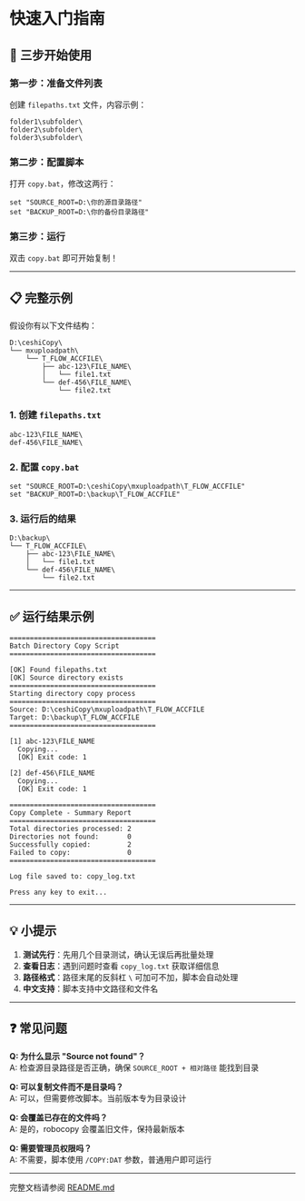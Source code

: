 # 快速入门指南

## 🚀 三步开始使用

### 第一步：准备文件列表

创建 `filepaths.txt` 文件，内容示例：

```
folder1\subfolder\
folder2\subfolder\
folder3\subfolder\
```

### 第二步：配置脚本

打开 `copy.bat`，修改这两行：

```batch
set "SOURCE_ROOT=D:\你的源目录路径"
set "BACKUP_ROOT=D:\你的备份目录路径"
```

### 第三步：运行

双击 `copy.bat` 即可开始复制！

---

## 📋 完整示例

假设你有以下文件结构：

```
D:\ceshiCopy\
└── mxuploadpath\
    └── T_FLOW_ACCFILE\
        ├── abc-123\FILE_NAME\
        │   └── file1.txt
        └── def-456\FILE_NAME\
            └── file2.txt
```

### 1. 创建 `filepaths.txt`

```
abc-123\FILE_NAME\
def-456\FILE_NAME\
```

### 2. 配置 `copy.bat`

```batch
set "SOURCE_ROOT=D:\ceshiCopy\mxuploadpath\T_FLOW_ACCFILE"
set "BACKUP_ROOT=D:\backup\T_FLOW_ACCFILE"
```

### 3. 运行后的结果

```
D:\backup\
└── T_FLOW_ACCFILE\
    ├── abc-123\FILE_NAME\
    │   └── file1.txt
    └── def-456\FILE_NAME\
        └── file2.txt
```

---

## ✅ 运行结果示例

```
====================================
Batch Directory Copy Script
====================================

[OK] Found filepaths.txt
[OK] Source directory exists
====================================
Starting directory copy process
====================================
Source: D:\ceshiCopy\mxuploadpath\T_FLOW_ACCFILE
Target: D:\backup\T_FLOW_ACCFILE
====================================

[1] abc-123\FILE_NAME
  Copying...
  [OK] Exit code: 1

[2] def-456\FILE_NAME
  Copying...
  [OK] Exit code: 1

====================================
Copy Complete - Summary Report
====================================
Total directories processed: 2
Directories not found:       0
Successfully copied:         2
Failed to copy:              0
====================================

Log file saved to: copy_log.txt

Press any key to exit...
```

---

## 💡 小提示

1. **测试先行**：先用几个目录测试，确认无误后再批量处理
2. **查看日志**：遇到问题时查看 `copy_log.txt` 获取详细信息
3. **路径格式**：路径末尾的反斜杠 `\` 可加可不加，脚本会自动处理
4. **中文支持**：脚本支持中文路径和文件名

---

## ❓ 常见问题

**Q: 为什么显示 "Source not found"？**  
A: 检查源目录路径是否正确，确保 `SOURCE_ROOT + 相对路径` 能找到目录

**Q: 可以复制文件而不是目录吗？**  
A: 可以，但需要修改脚本。当前版本专为目录设计

**Q: 会覆盖已存在的文件吗？**  
A: 是的，robocopy 会覆盖旧文件，保持最新版本

**Q: 需要管理员权限吗？**  
A: 不需要，脚本使用 `/COPY:DAT` 参数，普通用户即可运行

---

完整文档请参阅 [README.md](README.md)


